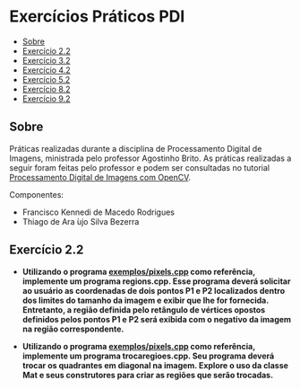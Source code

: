 # Exercícios Práticos PDI

- [Sobre](#-sobre)
- [Exercício 2.2](#-exercício-2.2)
- [Exercício 3.2](#-exercício-2.2)
- [Exercício 4.2](#-exercício-4.2)
- [Exercício 5.2](#-exercício-5.2)
- [Exercício 8.2](#-exercício-8.2)
- [Exercício 9.2](#-exercício-9.2)

## Sobre
Práticas realizadas durante a disciplina de Processamento Digital de Imagens, ministrada pelo professor Agostinho Brito. As práticas realizadas a seguir foram feitas pelo professor e podem ser consultadas no tutorial [Processamento Digital de Imagens com OpenCV](https://agostinhobritojr.github.io/tutorial/pdi/#_pref%C3%A1cio).

Componentes:
- Francisco Kennedi de Macedo Rodrigues
- Thiago de Ara ́ujo Silva Bezerra

## Exercício 2.2
- **Utilizando o programa [exemplos/pixels.cpp](https://agostinhobritojr.github.io/tutorial/pdi/exemplos/pixels.cpp) como referência, implemente um programa regions.cpp. Esse programa deverá solicitar ao usuário as coordenadas de dois pontos P1 e P2 localizados dentro dos limites do tamanho da imagem e exibir que lhe for fornecida. Entretanto, a região definida pelo retângulo de vértices opostos definidos pelos pontos P1 e P2 será exibida com o negativo da imagem na região correspondente.**


- **Utilizando o programa [exemplos/pixels.cpp](https://agostinhobritojr.github.io/tutorial/pdi/exemplos/pixels.cpp) como referência, implemente um programa trocaregioes.cpp. Seu programa deverá trocar os quadrantes em diagonal na imagem. Explore o uso da classe Mat e seus construtores para criar as regiões que serão trocadas.**

